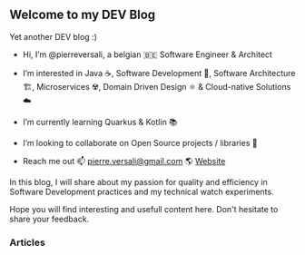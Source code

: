 ## Welcome to my DEV Blog

Yet another DEV blog :)

- Hi, I’m @pierreversali, a belgian 🇧🇪 Software Engineer & Architect
- I’m interested in Java ☕, Software Development 📝, Software Architecture 🏗️, Microservices ☢️, Domain Driven Design ⚛️ & Cloud-native Solutions ☁️
- I’m currently learning Quarkus & Kotlin 📚
- I’m looking to collaborate on Open Source projects / libraries 🖖

- Reach me out 📫 [pierre.versali@gmail.com](mailto:pierre.versali@gmail.com) 🌎 [Website](https://pierre-versali.bitbucket.io)

In this blog, I will share about my passion for quality and efficiency in Software Development practices and my technical watch experiments.

Hope you will find interesting and usefull content here.
Don't hesitate to share your feedback.

### Articles



